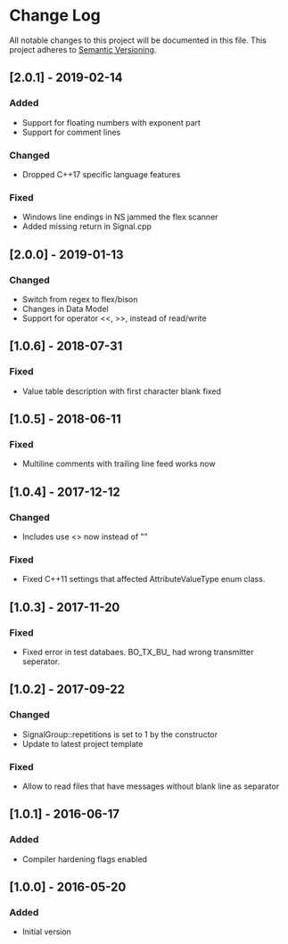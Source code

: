 # Change Log
All notable changes to this project will be documented in this file.
This project adheres to [Semantic Versioning](http://semver.org/).

## [2.0.1] - 2019-02-14
### Added
- Support for floating numbers with exponent part
- Support for comment lines
### Changed
- Dropped C++17 specific language features
### Fixed
- Windows line endings in NS jammed the flex scanner
- Added missing return in Signal.cpp

## [2.0.0] - 2019-01-13
### Changed
- Switch from regex to flex/bison
- Changes in Data Model
- Support for operator <<, >>, instead of read/write

## [1.0.6] - 2018-07-31
### Fixed
- Value table description with first character blank fixed

## [1.0.5] - 2018-06-11
### Fixed
- Multiline comments with trailing line feed works now

## [1.0.4] - 2017-12-12
### Changed
- Includes use <> now instead of ""
### Fixed
- Fixed C++11 settings that affected AttributeValueType enum class.

## [1.0.3] - 2017-11-20
### Fixed
- Fixed error in test databaes. BO_TX_BU_ had wrong transmitter seperator.

## [1.0.2] - 2017-09-22
### Changed
- SignalGroup::repetitions is set to 1 by the constructor
- Update to latest project template
### Fixed
- Allow to read files that have messages without blank line as separator

## [1.0.1] - 2016-06-17
### Added
- Compiler hardening flags enabled

## [1.0.0] - 2016-05-20
### Added
- Initial version
